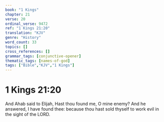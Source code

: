```yaml
---
book: "1 Kings"
chapter: 21
verse: 20
ordinal_verse: 9472
ref: "1 Kings 21:20"
translation: "KJV"
genre: "History"
word_count: 33
topics: []
cross_references: []
grammar_tags: [conjunctive-opener]
thematic_tags: [names-of-god]
tags: ["Bible","KJV","1 Kings"]
---
```


# 1 Kings 21:20

And Ahab said to Elijah, Hast thou found me, O mine enemy? And he answered, I have found thee: because thou hast sold thyself to work evil in the sight of the LORD.
